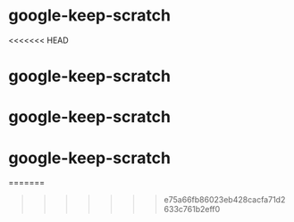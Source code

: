 # google-keep-scratch
<<<<<<< HEAD
# google-keep-scratch
# google-keep-scratch
# google-keep-scratch
=======
>>>>>>> e75a66fb86023eb428cacfa71d2633c761b2eff0
